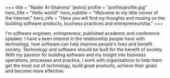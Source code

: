 +++
title = "Nader Al-Shamma"
[extra]
profile = "profile/profile.jpg"
hero_title = "Hello world!"
hero_subtitle = "Welcome to my little corner of the internet."
hero_info = "Here you will find my thoughts and musing on the building software products, business practices and entrepreneurship."
+++

I'm software engineer, entrepreneur, published academic and conference speaker. I have a keen interest in the 
relationship people have with technology, how software can help improve people's lives and benefit society. Technology 
and software should be built for the benefit of society. With my passion for building software and my insight into 
business operations, processes and practice, I work with organisations to help them get the most out of technology, 
build great products, achieve their goals and become more effective.  